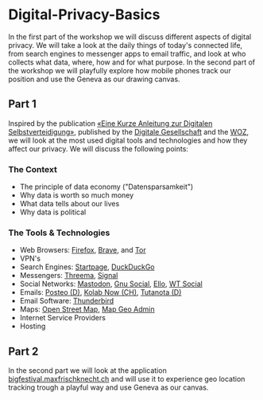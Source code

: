 # Digital-Privacy-Basics

In the first part of the workshop we will discuss different aspects of digital privacy. We will take a look at the daily things of today's connected life, from search engines to messenger apps to email traffic, and look at who collects what data, where, how and for what purpose. In the second part of the workshop we will playfully explore how mobile phones track our position and use the Geneva as our drawing canvas. 

## Part 1

Inspired by the publication [«Eine Kurze Anleitung zur Digitalen Selbstverteidigung»](https://www.digitale-gesellschaft.ch/ratgeber/), published by the [Digitale Gesellschaft](https://www.digitale-gesellschaft.ch/) and the [WOZ](https://www.woz.ch/), we will look at the most used digital tools and technologies and how they affect our privacy. We will discuss the following points:


### The Context

* The principle of data economy ("Datensparsamkeit")
* Why data is worth so much money 
* What data tells about our lives
* Why data is political

### The Tools & Technologies

* Web Browsers: [Firefox](https://www.mozilla.org/en-US/firefox/windows/), [Brave](https://try.bravesoftware.com/), and [Tor](https://www.torproject.org/download/)
* VPN's
* Search Engines: [Startpage](https://www.startpage.com/), [DuckDuckGo](https://duckduckgo.com/)
* Messengers: [Threema](https://threema.ch/en/), [Signal](https://signal.org/en/)
* Social Networks: [Mastodon](https://joinmastodon.org/), [Gnu Social](https://gnusocial.network/), [Ello](https://ello.co/), [WT Social](https://wtcommunity.social/)
* Emails: [Posteo (D)](https://posteo.de/en), [Kolab Now (CH)](https://kolabnow.com/), [Tutanota (D)](https://tutanota.com/)
* Email Software: [Thunderbird](https://www.thunderbird.net/en-US/)
* Maps: [Open Street Map](https://www.openstreetmap.org), [Map Geo Admin](https://map.geo.admin.ch)
* Internet Service Providers
* Hosting 

## Part 2

In the second part we will look at the application [bigfestival.maxfrischknecht.ch](https://bigfestival.maxfrischknecht.ch) and will use it to experience geo location tracking trough a playful way and use Geneva as our canvas.